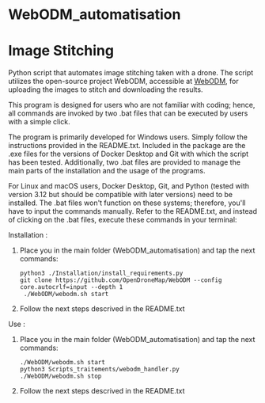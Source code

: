 # WebODM_automatisation
# Image Stitching

Python script that automates image stitching taken with a drone. The script utilizes the open-source project WebODM, accessible at [WebODM](https://www.opendronemap.org/webodm/), for uploading the images to stitch and downloading the results.

This program is designed for users who are not familiar with coding; hence, all commands are invoked by two .bat files that can be executed by users with a simple click.

The program is primarily developed for Windows users. Simply follow the instructions provided in the README.txt. Included in the package are the .exe files for the versions of Docker Desktop and Git with which the script has been tested. Additionally, two .bat files are provided to manage the main parts of the installation and the usage of the programs.

For Linux and macOS users, Docker Desktop, Git, and Python (tested with version 3.12 but should be compatible with later versions) need to be installed. The .bat files won't function on these systems; therefore, you'll have to input the commands manually. Refer to the README.txt, and instead of clicking on the .bat files, execute these commands in your terminal:

Installation :
1.  Place you in the main folder (WebODM_automatisation) and tap the next commands:
    ```
    python3 ./Installation/install_requirements.py
    git clone https://github.com/OpenDroneMap/WebODM --config core.autocrlf=input --depth 1
     ./WebODM/webodm.sh start
    ```
2. Follow the next steps descrived in the README.txt

Use : 
1. Place you in the main folder (WebODM_automatisation) and tap the next commands:
   ```
   ./WebODM/webodm.sh start
   python3 Scripts_traitements/webodm_handler.py
   ./WebODM/webodm.sh stop
   ```
2. Follow the next steps descrived in the README.txt

